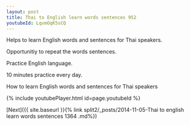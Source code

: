 ```yaml
---
layout: post
title: Thai to English learn words sentences 952 
youtubeId: LqvmOqK5sCQ
---
```

 
 
Helps to learn English words and sentences for Thai speakers.

Opportunitiy to repeat the words sentences. 

Practice English language. 
 
10 minutes practice every day. 
 
How to learn English words and sentences for Thai speakers 
 
{% include youtubePlayer.html id=page.youtubeId %}
 
 
[Next]({{ site.baseurl }}{% link  split2/_posts/2014-11-05-Thai to english learn words sentences 1364 .md%})
 
